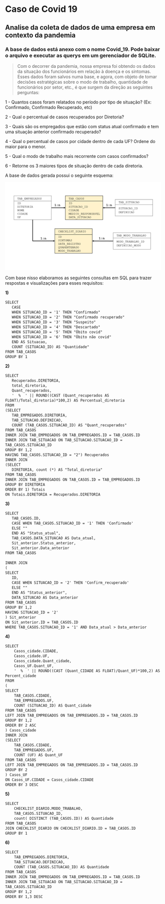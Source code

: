 # Caso de Covid 19
## Analise da coleta de dados de uma empresa em contexto da pandemia

### A base de dados está anexo com o nome Covid_19. Pode baixar o arquivo e executar as querys em um gerenciador de SQLite.

> Com o decorrer da pandemia, nossa empresa foi obtendo os dados da situação dos funcionários em relação à doença e os sintomas. Esses dados foram salvos numa base, e agora, com objeto de tomar decisões estratégicas sobre o modo de trabalho, quantidade de funcionários por setor, etc., é que surgem da direção as seguintes perguntas:

1 - Quantos casos foram relatados no período por tipo de situação? (Ex: Confirmado, Confirmado Recuperado, etc)

2 - Qual o percentual de casos recuperados por Diretoria?

3 - Quais são os empregados que estão com status atual confirmado e tem uma situação anterior confirmado recuperado?

4 - Qual o percentual de casos por cidade dentro de cada UF? Ordene do maior para o menor.

5 - Qual o modo de trabalho mais recorrente com casos confirmados?

6 - Retorne os 3 maiores tipos de situação dentro de cada diretoria.


A base de dados gerada possui o seguinte esquema:

<p align="center">
  <img src="Estrela.png" >

  Com base nisso elaboramos as seguintes consultas em SQL para trazer respostas e visualizações para esses requisitos:
  
  **1)**
 ```
SELECT
	CASE
	WHEN SITUACAO_ID = '1' THEN "Confirmado" 
	WHEN SITUACAO_ID = '2' THEN "Confirmado recuperado"
	WHEN SITUACAO_ID = '3' THEN "Suspeito"
	WHEN SITUACAO_ID = '4' THEN "Descartado"
	WHEN SITUACAO_ID = '5' THEN "Óbito covid"
	WHEN SITUACAO_ID = '6' THEN "Óbito não covid"
	END AS Situacao,
	COUNT (SITUACAO_ID) AS "Quantidade"
FROM TAB_CASOS
GROUP BY 1
```
 **2)**
 ```
SELECT
	Recuperados.DIRETORIA,
	total_diretoria,
	Quant_recuperados,
	'  %  ' || ROUND((CAST (Quant_recuperados AS FLOAT)/Total_diretoria)*100,2) AS Percentual_diretoria
FROM 
(SELECT
	TAB_EMPREGADOS.DIRETORIA,
	TAB_SITUACAO.DEFINICAO,
	COUNT (TAB_CASOS.SITUACAO_ID) AS "Quant_recuperados"
FROM TAB_CASOS
INNER JOIN TAB_EMPREGADOS ON TAB_EMPREGADOS.ID = TAB_CASOS.ID
INNER JOIN TAB_SITUACAO ON TAB_SITUACAO.SITUACAO_ID = TAB_CASOS.SITUACAO_ID
GROUP BY 1,2
HAVING TAB_CASOS.SITUACAO_ID = "2") Recuperados
INNER JOIN 
(SELECT
	DIRETORIA, count (*) AS "Total_diretoria"
FROM TAB_CASOS
INNER JOIN TAB_EMPREGADOS ON TAB_CASOS.ID = TAB_EMPREGADOS.ID
GROUP BY DIRETORIA
ORDER BY 1) Totais
ON Totais.DIRETORIA = Recuperados.DIRETORIA

```
**3)**
 ```
SELECT
	TAB_CASOS.ID,
	CASE WHEN TAB_CASOS.SITUACAO_ID = '1' THEN 'Confirmado'
	ELSE ""
	END AS "Status_atual",
	TAB_CASOS.DATA_SITUACAO AS Data_atual,
	Sit_anterior.Status_anterior,
	Sit_anterior.Data_anterior
FROM TAB_CASOS

INNER JOIN
(
SELECT 
	ID,
	CASE WHEN SITUACAO_ID = '2' THEN 'Confirm_recuperado'
	ELSE ""
	END AS "Status_anterior",
	DATA_SITUACAO AS Data_anterior
FROM TAB_CASOS
GROUP BY 1,2
HAVING SITUACAO_ID = '2' 
) Sit_anterior
ON Sit_anterior.ID = TAB_CASOS.ID
WHERE TAB_CASOS.SITUACAO_ID = '1' AND Data_atual > Data_anterior
```

**4)**
```	
SELECT
	Casos_cidade.CIDADE,
	Casos_cidade.UF,
	Casos_cidade.Quant_cidade,
	Casos_UF.Quant_UF,
	'  %  ' || ROUND((CAST (Quant_CIDADE AS FLOAT)/Quant_UF)*100,2) AS Percent_cidade
FROM
(
SELECT
	TAB_CASOS.CIDADE,
	TAB_EMPREGADOS.UF,
	COUNT (SITUACAO_ID) AS Quant_cidade
FROM TAB_CASOS
LEFT JOIN TAB_EMPREGADOS ON TAB_EMPREGADOS.ID = TAB_CASOS.ID
GROUP BY 1,2
ORDER BY 2 ASC
) Casos_cidade
INNER JOIN
(SELECT
	TAB_CASOS.CIDADE,
	TAB_EMPREGADOS.UF,
	COUNT (UF) AS Quant_UF
FROM TAB_CASOS
LEFT JOIN TAB_EMPREGADOS ON TAB_EMPREGADOS.ID = TAB_CASOS.ID
GROUP BY 2 
) Casos_UF
ON Casos_UF.CIDADE = Casos_cidade.CIDADE
ORDER BY 3 DESC
```
	
**5)**
```
SELECT
	CHECKLIST_DIARIO.MODO_TRABALHO,
	TAB_CASOS.SITUACAO_ID,
	count( DISTINCT (TAB_CASOS.ID)) AS Quantidade
FROM TAB_CASOS
JOIN CHECKLIST_DIARIO ON CHECKLIST_DIARIO.ID = TAB_CASOS.ID
GROUP BY 1
```
	
**6)** 
```
SELECT
	TAB_EMPREGADOS.DIRETORIA,
	TAB_SITUACAO.DEFINICAO,
	COUNT (TAB_CASOS.SITUACAO_ID) AS Quantidade
FROM TAB_CASOS
INNER JOIN TAB_EMPREGADOS ON TAB_EMPREGADOS.ID = TAB_CASOS.ID
INNER JOIN TAB_SITUACAO ON TAB_SITUACAO.SITUACAO_ID = TAB_CASOS.SITUACAO_ID
GROUP BY 1,2
ORDER BY 1,3 DESC
```
	
